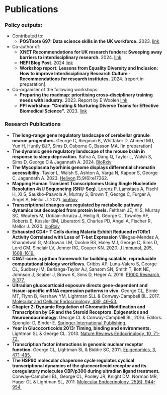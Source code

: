 # Publications

### Policy outputs: 

- Contributed to:
  - **POSTnote 697: Data science skills in the UK workforce.** 2023. [link](https://doi.org/10.58248/PN697)
- Co-author of: 
  - **XNET Recommendations for UK research funders: Sweeping away barriers to interdisciplinary research.** 2024. [link]( https://x-net.bio/report)
  - **HEPI Blog Post**. 2024 [link](https://www.hepi.ac.uk/2024/07/23/its-time-to-change-the-culture-around-interdisciplinary-research/)
  - **Workshop report: Lessons from Equality Diversity and Inclusion: How to improve Interdisciplinary Research Culture - Recommendations for research institutes.** 2024. [report in preparation].
- Co-organiser of the following workshops: 
  - **Preparing the roadmap: prioritising cross-disciplinary training needs with industry.** 2023. Report by E Woolen [link](http://dx.doi.org/10.7488/era/3312)
  - **PPI workshop: “Creating & Nurturing Diverse Teams for Effective Biomedical Science".** 2023. [link](https://x-net.bio/workshops/ppi-workshop-creating-nurturing-diverse-teams-effective-biomedical-science)

### Research Publications

- **The long-range gene regulatory landscape of cerebellar granule neuron progenitors.**
  George C, Riegman K, Whittaker D, Ahmed MU, Yun H, Huntly BJP, Sims D, Osborne C,  Basson MA. [in preparation]
- **The dynamic gene regulatory landscape of the mouse brain in response to sleep deprivation.**
  Bafna A,  Dang Q, Taylor L, Walsh S, Sims D, George C & Jagannath A. 2024. [BioRxiv](https://doi.org/10.1101/2024.07.04.602083)
- **The Mycoplasma hyorhinis genome displays differential chromatin accessibility.**
  Taylor L, Walsh S, Ashton A, Varga N, Kapoor S, George C, Jagannath A. 2023. [Heliyon](https://doi.org/10.1016/j.heliyon.2023.e17362).15;9(6):e17362.
- **Mapping Human Transient Transcriptomes Using Single Nucleotide Resolution 4sU Sequencing (SNU-Seq).**
  Lorenz P, Lamstaes A, Fischl H, Xi S, Saukko-Paavola A, Murray S, Brown T, George C, Furger A, Angel A, Mellor J. 2021. [bioRxiv](https://doi.org/10.1101/2021.07.14.452379)
- **Transcriptional changes are regulated by metabolic pathway dynamics but decoupled from protein levels.**
  Feltham JE, Xi S, Murray SC, Wouters M, Urdiain-Arraiza J, Heilig R, George C, Townley AF, Roberts E, Kessler BM, Liberatori S, Charles PD, Angel A, Fischer R, Mellor J. 2020. [bioRxiv](https://doi.org/10.1101/833921)
- **Exhausted CD4+ T Cells during Malaria Exhibit Reduced mTORc1 Activity Correlated with Loss of T-bet Expression**
  Villegas-Mendez A, Khandelwal G, McGowan LM, Dookie RS, Haley MJ, George C, Sims D, Lord GM, Sinclair LV, Jenner RG, Couper KN. 2020. [J Immunol, 205, 1608-1619.](https://doi.org/10.4049/jimmunol.2000450)
- **CGAT-core: a python framework for building scalable, reproducible computational biology workflows.**
  Cribbs AP, Luna-Valero S, George CL, Sudbery IM, Berlanga-Taylor AJ, Sansom SN, Smith T, Ilott NE, Johnson J, Scaber J, Brown K, Sims D, Heger A. 2019.  [F1000 Research, 8:377.](https://doi.org/10.12688/f1000research.18674.2)
- **Ultradian glucocorticoid exposure directs gene-dependent and tissue-specific mRNA expression patterns in vivo.**
  George CL, Birnie MT, Flynn B, Kershaw YM,  Lightman SLL & Conway-Campbell BL. 2017.  [Molecular and Cellular Endocrinology, 439, 46–53.](https://doi.org/10.1016/j.mce.2016.10.019)
- **Chapter 2: Dynamic Regulation of Chromatin Modification and Transcription by GR and the Steroid Receptors. Epigenetics and Neuroendocrinology.**
  George CL & Conway-Campbell BL, 2016. Editors: Spengler D, Binder E. [Springer International Publishing.](https://doi.org/10.1007/978-3-319-24493-8_2)
- **Year in Glucocorticoids 2013: Timing, binding and environments.**
  Lightman SL & George CL. 2013.  [Nature Reviews Endocrinology, 10, 71-72.](https://doi.org/10.1038/nrendo.2013.257)
- **Transcription factor interactions in genomic nuclear receptor function.**
  George CL, Lightman SL & Biddie SC, 2011.  [Epigenomics, 3, 471–485.](https://doi.org/10.2217/epi.11.66)
- **The HSP90 molecular chaperone cycle regulates cyclical transcriptional dynamics of the glucocorticoid receptor and its coregulatory molecules CBP/p300 during ultradian ligand treatment.**
  Conway-Campbell BL, George CL, Pooley JR, Knight DM, Norman MR, Hager GL & Lightman SL, 2011. [Molecular Endocrinology, 25(6), 944-954.](https://doi.org/10.1210/me.2010-0073)
